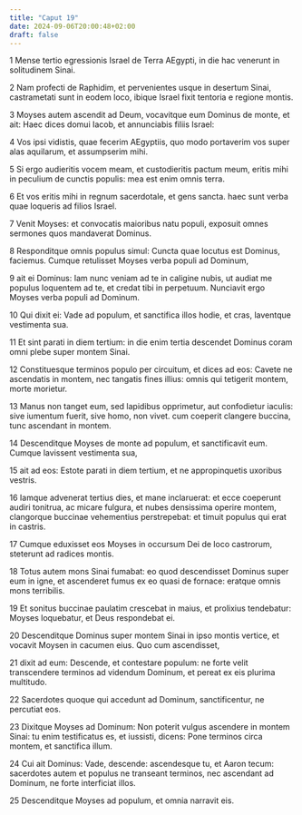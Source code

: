 ```yaml
---
title: "Caput 19"
date: 2024-09-06T20:00:48+02:00
draft: false
---
```



1 Mense tertio egressionis Israel de Terra AEgypti, in die hac venerunt in solitudinem Sinai.

2 Nam profecti de Raphidim, et pervenientes usque in desertum Sinai, castrametati sunt in eodem loco, ibique Israel fixit tentoria e regione montis.

3 Moyses autem ascendit ad Deum, vocavitque eum Dominus de monte, et ait: Haec dices domui Iacob, et annunciabis filiis Israel:

4 Vos ipsi vidistis, quae fecerim AEgyptiis, quo modo portaverim vos super alas aquilarum, et assumpserim mihi.

5 Si ergo audieritis vocem meam, et custodieritis pactum meum, eritis mihi in peculium de cunctis populis: mea est enim omnis terra.

6 Et vos eritis mihi in regnum sacerdotale, et gens sancta. haec sunt verba quae loqueris ad filios Israel.

7 Venit Moyses: et convocatis maioribus natu populi, exposuit omnes sermones quos mandaverat Dominus.

8 Responditque omnis populus simul: Cuncta quae locutus est Dominus, faciemus. Cumque retulisset Moyses verba populi ad Dominum,

9 ait ei Dominus: Iam nunc veniam ad te in caligine nubis, ut audiat me populus loquentem ad te, et credat tibi in perpetuum. Nunciavit ergo Moyses verba populi ad Dominum.

10 Qui dixit ei: Vade ad populum, et sanctifica illos hodie, et cras, laventque vestimenta sua.

11 Et sint parati in diem tertium: in die enim tertia descendet Dominus coram omni plebe super montem Sinai.

12 Constituesque terminos populo per circuitum, et dices ad eos: Cavete ne ascendatis in montem, nec tangatis fines illius: omnis qui tetigerit montem, morte morietur.

13 Manus non tanget eum, sed lapidibus opprimetur, aut confodietur iaculis: sive iumentum fuerit, sive homo, non vivet. cum coeperit clangere buccina, tunc ascendant in montem.

14 Descenditque Moyses de monte ad populum, et sanctificavit eum. Cumque lavissent vestimenta sua,

15 ait ad eos: Estote parati in diem tertium, et ne appropinquetis uxoribus vestris.

16 Iamque advenerat tertius dies, et mane inclaruerat: et ecce coeperunt audiri tonitrua, ac micare fulgura, et nubes densissima operire montem, clangorque buccinae vehementius perstrepebat: et timuit populus qui erat in castris.

17 Cumque eduxisset eos Moyses in occursum Dei de loco castrorum, steterunt ad radices montis.

18 Totus autem mons Sinai fumabat: eo quod descendisset Dominus super eum in igne, et ascenderet fumus ex eo quasi de fornace: eratque omnis mons terribilis.

19 Et sonitus buccinae paulatim crescebat in maius, et prolixius tendebatur: Moyses loquebatur, et Deus respondebat ei.

20 Descenditque Dominus super montem Sinai in ipso montis vertice, et vocavit Moysen in cacumen eius. Quo cum ascendisset,

21 dixit ad eum: Descende, et contestare populum: ne forte velit transcendere terminos ad videndum Dominum, et pereat ex eis plurima multitudo.

22 Sacerdotes quoque qui accedunt ad Dominum, sanctificentur, ne percutiat eos.

23 Dixitque Moyses ad Dominum: Non poterit vulgus ascendere in montem Sinai: tu enim testificatus es, et iussisti, dicens: Pone terminos circa montem, et sanctifica illum.

24 Cui ait Dominus: Vade, descende: ascendesque tu, et Aaron tecum: sacerdotes autem et populus ne transeant terminos, nec ascendant ad Dominum, ne forte interficiat illos.

25 Descenditque Moyses ad populum, et omnia narravit eis.


